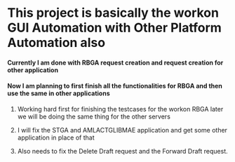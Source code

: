# This project is basically the workon GUI Automation with Other Platform Automation also

#### Currently I am done with RBGA request creation and request creation for other application
#### Now I am planning to first finish all the functionalities for RBGA and then use the same in other applications

1. Working hard first for finishing the testcases for the workon RBGA later we will be doing the same 
thing for the other servers

2. I will fix the STGA and AMLACTGLIBMAE application and get some other application in place of that
3. Also needs to fix the Delete Draft request and the Forward Draft request.

